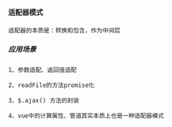 #### 适配器模式

    适配器的本质是：转换和包含，作为中间层

##### 应用场景

    1、参数适配、返回值适配

    2、readFile的方法promise化

    3、$.ajax() 方法的封装

    4、vue中的计算属性、管道其实本质上也是一种适配器模式
